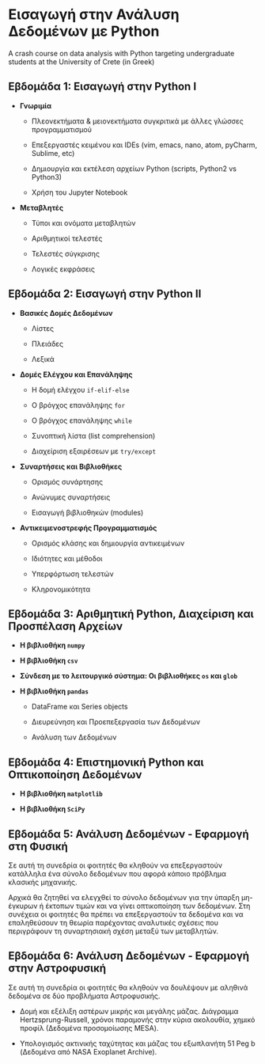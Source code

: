 # Εισαγωγή στην Ανάλυση Δεδομένων με Python
A crash course on data analysis with Python targeting undergraduate students at the University of Crete (in Greek)


## Εβδομάδα 1: Εισαγωγή στην Python I

- **Γνωριμία**

    - Πλεονεκτήματα & μειονεκτήματα συγκριτικά με άλλες γλώσσες προγραμματισμού

    - Επεξεργαστές κειμένου και IDEs (vim, emacs, nano, atom, pyCharm, Sublime, etc)

    - Δημιουργία και εκτέλεση αρχείων Python (scripts, Python2 vs Python3)

    - Χρήση του Jupyter Notebook


- **Μεταβλητές**

    - Τύποι και ονόματα μεταβλητών

    - Αριθμητικοί τελεστές

    - Τελεστές σύγκρισης

    - Λογικές εκφράσεις


## Εβδομάδα 2: Εισαγωγή στην Python II

- **Βασικές Δομές Δεδομένων**

    - Λίστες

    - Πλειάδες

    - Λεξικά


- **Δομές Ελέγχου και Επανάληψης**

    - Η δομή ελέγχου ``if-elif-else``

    - Ο βρόγχος επανάληψης ``for``

    - Ο βρόγχος επανάληψης ``while``

    - Συνοπτική λίστα (list comprehension)

    - Διαχείριση εξαιρέσεων με ``try/except``


- **Συναρτήσεις και Βιβλιοθήκες**

    - Ορισμός συνάρτησης

    - Ανώνυμες συναρτήσεις

    - Εισαγωγή βιβλιοθηκών (modules)
    
    
- **Αντικειμενοστρεφής Προγραμματισμός**

    - Ορισμός κλάσης και δημιουργία αντικειμένων

    - Ιδιότητες και μέθοδοι

    - Υπερφόρτωση τελεστών

    - Κληρονομικότητα



## Εβδομάδα 3: Αριθμητική Python, Διαχείριση και Προσπέλαση Αρχείων

- **Η βιβλιοθήκη ``numpy``**

- **Η βιβλιοθήκη ``csv``**

- **Σύνδεση με το λειτουργικό σύστημα: Οι βιβλιοθήκες ``os`` και ``glob``**

- **Η βιβλιοθήκη ``pandas``**

    - DataFrame και Series objects

    - Διευρεύνηση και Προεπεξεργασία των Δεδομένων

    - Ανάλυση των Δεδομένων 
 
 
 ## Εβδομάδα 4: Επιστημονική Python και Οπτικοποίηση Δεδομένων
 
 - **Η βιβλιοθήκη ``matplotlib``**

 - **Η βιβλιοθήκη ``SciPy``**
 
 
## Εβδομάδα 5: Ανάλυση Δεδομένων - Εφαρμογή στη Φυσική
Σε αυτή τη συνεδρία οι φοιτητές θα κληθούν να επεξεργαστούν κατάλληλα ένα σύνολο δεδομένων που αφορά κάποιο πρόβλημα κλασικής μηχανικής.

Αρχικά θα ζητηθεί να ελεγχθεί το σύνολο δεδομένων για την ύπαρξη μη-έγκυρων ή έκτοπων τιμών και να γίνει οπτικοποίηση των δεδομένων. Στη συνέχεια οι φοιτητές θα πρέπει να επεξεργαστούν τα δεδομένα και να επαληθεύσουν τη θεωρία παρέχοντας αναλυτικές σχέσεις που περιγράφουν τη συναρτησιακή σχέση μεταξύ των μεταβλητών.


## Εβδομάδα 6: Ανάλυση Δεδομένων - Εφαρμογή στην Αστροφυσική
Σε αυτή τη συνεδρία οι φοιτητές θα κληθούν να δουλέψουν με αληθινά δεδομένα σε δύο προβλήματα Αστροφυσικής.

- Δομή και εξέλιξη αστέρων μικρής και μεγάλης μάζας. Διάγραμμα Hertzsprung-Russell, χρόνοι παραμονής στην κύρια ακολουθία, χημικό προφίλ (Δεδομένα προσομοίωσης MESA).

- Υπολογισμός ακτινικής ταχύτητας και μάζας του εξωπλανήτη 51 Peg b (Δεδομένα από NASA Exoplanet Archive).

